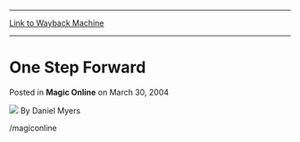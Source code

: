 
---
[Link to Wayback Machine](https://web.archive.org/web/20220119232523/https://magic.wizards.com/en/articles/archive/magic-online/one-step-forward-2004-03-30)

[_metadata_:author]:- "Daniel Myers"
[_metadata_:description]:- "/magiconline"
[_metadata_:generator]:- "Drupal 7 (http://drupal.org)"
[_metadata_:node]:- "623956"
[_metadata_:publish_date]:- "2004-03-30"
[_metadata_:source]:- "div-main-content"
[_metadata_:title]:- "One Step Forward"
[_metadata_:wayback_capture_timestamp]:- "2022-01-19 23:25:23"
[_metadata_:wayback_raw_url]:- "https://web.archive.org/web/20220119232523id_/https://magic.wizards.com/en/articles/archive/magic-online/one-step-forward-2004-03-30"
[_metadata_:wayback_url]:- "https://magic.wizards.com/en/articles/archive/magic-online/one-step-forward-2004-03-30"
---


One Step Forward
================



 Posted in **Magic Online**
 on March 30, 2004 






![](https://media.magic.wizards.com/styles/auth_small/public/generic-avatar-150_265.png)
By Daniel Myers











/magiconline





